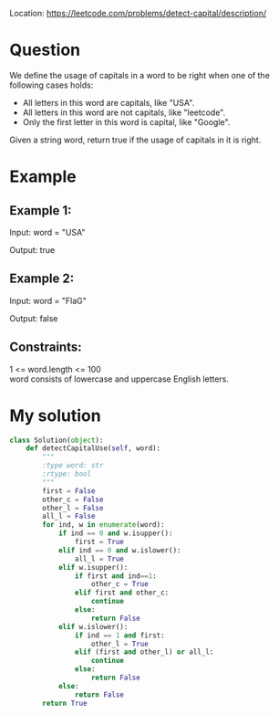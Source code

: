 Location: https://leetcode.com/problems/detect-capital/description/
# Question
We define the usage of capitals in a word to be right when one of the following cases holds:

- All letters in this word are capitals, like "USA".
- All letters in this word are not capitals, like "leetcode".
- Only the first letter in this word is capital, like "Google".

Given a string word, return true if the usage of capitals in it is right.
 
# Example

## Example 1:

Input: word = "USA"

Output: true

## Example 2:

Input: word = "FlaG"

Output: false

## Constraints:

1 <= word.length <= 100\
word consists of lowercase and uppercase English letters.
 

# My solution 
```python
class Solution(object):
    def detectCapitalUse(self, word):
        """
        :type word: str
        :rtype: bool
        """
        first = False
        other_c = False
        other_l = False
        all_l = False
        for ind, w in enumerate(word):
            if ind == 0 and w.isupper():
                first = True
            elif ind == 0 and w.islower():
                all_l = True
            elif w.isupper():
                if first and ind==1:
                    other_c = True
                elif first and other_c:
                    continue
                else:
                    return False
            elif w.islower():
                if ind == 1 and first:
                    other_l = True
                elif (first and other_l) or all_l:
                    continue
                else:
                    return False
            else:
                return False
        return True

```

